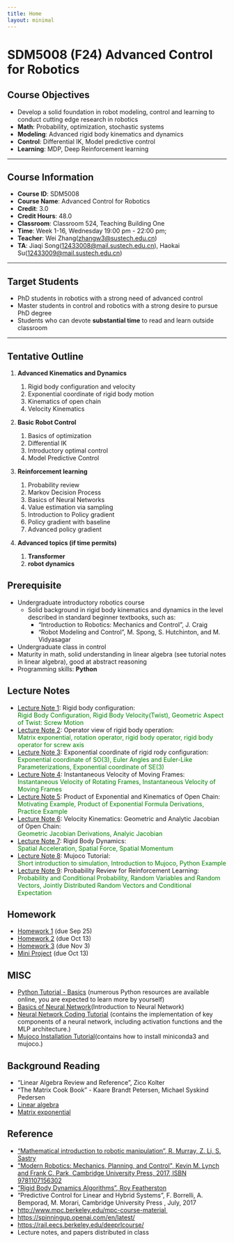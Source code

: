 ```yaml
---
title: Home
layout: minimal
---
```

<!-- website address
https://clearlab-sustech.github.io/ACR2024/
-->
# SDM5008 (F24) Advanced Control for Robotics

## Course Objectives

- Develop a solid foundation in robot modeling, control and learning to conduct cutting edge research in robotics
 - **Math**: Probability, optimization, stochastic systems
 - **Modeling**: Advanced rigid body kinematics and dynamics
 - **Control**: Differential IK, Model predictive control
 - **Learning**: MDP, Deep Reinforcement learning

----

## Course Information

- **Course ID**: SDM5008
- **Course Name**: Advanced Control for Robotics
- **Credit**: 3.0
- **Credit Hours**: 48.0
- **Classroom**: Classroom 524, Teaching Building One
- **Time**: Week 1-16, Wednesday 19:00 pm - 22:00 pm;
- **Teacher**: Wei Zhang(zhangw3@sustech.edu.cn)
- **TA**: Jiaqi Song(12433008@mail.sustech.edu.cn), Haokai Su(12433009@mail.sustech.edu.cn)

----

## Target Students  

- PhD students in robotics with a strong need of advanced control
- Master students in control and robotics with a strong desire to pursue PhD degree
- Students who can devote **substantial time** to read and learn outside classroom

----

## Tentative Outline

1. **Advanced Kinematics and Dynamics**
   1. Rigid body configuration and velocity
   2. Exponential coordinate of rigid body motion
   3. Kinematics of open chain
   4. Velocity Kinematics

2. **Basic Robot Control**
   1. Basics of optimization
   2. Differential IK
   3. Introductory optimal control
   4. Model Predictive Control

3. **Reinforcement learning**
   1. Probability review
   2. Markov Decision Process
   3. Basics of Neural Networks
   4. Value estimation via sampling
   5. Introduction to Policy gradient
   6. Policy gradient with baseline
   7. Advanced policy gradient

4. **Advanced topics (if time permits)**
   1. **Transformer**
   2. **robot dynamics**

## Prerequisite

- Undergraduate introductory robotics course
  - Solid background in rigid body kinematics and dynamics in the level described in standard beginner textbooks, such as:
    - “Introduction to Robotics: Mechanics and Control”, J. Craig
    - “Robot Modeling and Control”, M. Spong, S. Hutchinton, and M. Vidyasagar
- Undergraduate class in control
- Maturity in math, solid understanding in linear algebra (see tutorial notes in linear algebra), good at abstract reasoning
- Programming skills: **Python**

## Lecture Notes

- [Lecture Note 1](./LectureNotes/LN1_RigidBodyMotion.pdf): Rigid body configuration: \
  <span style="color: green;">Rigid Body Configuration, Rigid Body Velocity(Twist), Geometric Aspect of Twist: Screw Motion</span>
- [Lecture Note 2](./LectureNotes/LN2_RigidBodyOperation.pdf): Operator view of rigid body operation: \
   <span style="color: green;"> Matrix exponential, rotation operator, rigid body operator, rigid body operator for screw axis </span>
- [Lecture Note 3](./LectureNotes/LN3_ExpCoordinate.pdf): Exponential coordinate of rigid rody
configuration: \
   <span style="color: green;"> Exponential coordinate of SO(3), Euler Angles and Euler-Like Parameterizations, Exponential coordinate of SE(3) </span>
- [Lecture Note 4](./LectureNotes/LN4_InstantaneousVelocityofMovingFrames.pdf): Instantaneous Velocity of Moving Frames: \
   <span style="color: green;"> Instantaneous Velocity of Rotating Frames, Instantaneous Velocity of Moving Frames </span>
- [Lecture Note 5](./LectureNotes/LN5_kinematics.pdf): Product of Exponential and Kinematics of Open Chain: \
   <span style="color: green;"> Motivating Example, Product of Exponential Formula Derivations, Practice Example </span>
- [Lecture Note 6](./LectureNotes/LN6_VelocityKinematics.pdf): Velocity Kinematics: Geometric and Analytic Jacobian of Open Chain: \
   <span style="color: green;"> Geometric Jacobian Derivations, Analyic Jacobian </span>
- [Lecture Note 7](./LectureNotes/LN7_RigidBodyDynamics.pdf): Rigid Body Dynamics: \
   <span style="color: green;"> Spatial Acceleration, Spatial Force, Spatial Momentum </span>
- [Lecture Note 8](./LectureNotes/LN8-MujocoTutorial.pdf): Mujoco Tutorial: \
   <span style="color: green;"> Short introduction to simulation, Introduction to Mujoco, Python Example </span>
- [Lecture Note 9](./LectureNotes/LN9_F24_ProbabilityReview.pdf): Probability Review for Reinforcement Learning: \
   <span style="color: green;"> Probability and Conditional Probability, Random Variables and Random Vectors, Jointly Distributed Random Vectors and Conditional Expectation </span>

## Homework

- [Homework 1](./homework/hw1_F24.pdf) (due Sep 25)
- [Homework 2](./homework/hw2_F24.pdf) (due Oct 13)
- [Homework 3](./homework/hw3_F24.pdf) (due Nov 3)
- [Mini Project](./homework/miniProject.pdf) (due Oct 13)

## MISC

- [Python Tutorial - Basics](./misc/ACR24_PythonTutorial.ipynb) (numerous Python resources are available online, you are expected to learn more by yourself)
- [Basics of Neural Network](./misc/LN0_IntroToNeuralNetwork.pdf)(Introduction to Neural Network)
- [Neural Network Coding Tutorial](./misc/Introduction_to_neural_network.ipynb) (contains the implementation of key components of a neural network, including activation functions and the MLP architecture.)
- [Mujoco Installation Tutorial](./misc/mujoco_tutorial.pdf)(contains how to install miniconda3 and mujoco.)

## Background Reading

- “Linear Algebra Review and Reference”, Zico Kolter
- “The Matrix Cook Book” - Kaare Brandt Petersen, Michael Syskind Pedersen
- [Linear algebra](https://www.bilibili.com/video/BV1eA411F7RX/)
- [Matrix exponential](https://www.bilibili.com/video/BV1Ab411d7vi/)

## Reference

- [“Mathematical introduction to robotic manipulation”, R. Murray, Z. Li, S. Sastry](./misc/MathRobotics94.pdf)
- ["Modern Robotics: Mechanics, Planning, and Control", Kevin M. Lynch and Frank C. Park, Cambridge University Press, 2017, ISBN 9781107156302](./misc/ModernRobotics.pdf)
- [“Rigid Body Dynamics Algorithms”, Roy Featherston](https://www.springer.com/gp/book/9780387743141)
- “Predictive Control for Linear and Hybrid Systems”, F. Borrelli, A. Bemporad, M. Morari, Cambridge University Press , July, 2017
- http://www.mpc.berkeley.edu/mpc-course-material 
- https://spinningup.openai.com/en/latest/
- https://rail.eecs.berkeley.edu/deeprlcourse/
- Lecture notes, and papers distributed in class
